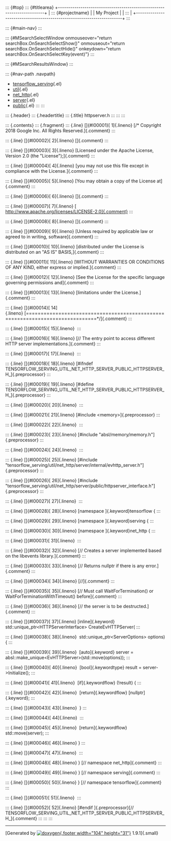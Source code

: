 ::: {#top}
::: {#titlearea}
+-----------------------------------------------------------------------+
| ::: {#projectname}                                                    |
| My Project                                                            |
| :::                                                                   |
+-----------------------------------------------------------------------+
:::

::: {#main-nav}
:::

::: {#MSearchSelectWindow onmouseover="return searchBox.OnSearchSelectShow()" onmouseout="return searchBox.OnSearchSelectHide()" onkeydown="return searchBox.OnSearchSelectKey(event)"}
:::

::: {#MSearchResultsWindow}
:::

::: {#nav-path .navpath}
-   [tensorflow\_serving](dir_bbc8937306723ff096d79d77f4a73363.html){.el}
-   [util](dir_1303efdc8de326749a332c6a57186055.html){.el}
-   [net\_http](dir_3615685a5307a228eaa5ec677f0aeb77.html){.el}
-   [server](dir_8888e4e61b8af1df5068a6bf52638e77.html){.el}
-   [public](dir_f270ff06e372d77ace79fc5b2d9d4fbc.html){.el}
:::
:::

::: {.header}
::: {.headertitle}
::: {.title}
httpserver.h
:::
:::
:::

::: {.contents}
::: {.fragment}
::: {.line}
[]{#l00001}[ 1]{.lineno} [/\* Copyright 2018 Google Inc. All Rights
Reserved.]{.comment}
:::

::: {.line}
[]{#l00002}[ 2]{.lineno} []{.comment}
:::

::: {.line}
[]{#l00003}[ 3]{.lineno} [Licensed under the Apache License, Version 2.0
(the \"License\");]{.comment}
:::

::: {.line}
[]{#l00004}[ 4]{.lineno} [you may not use this file except in compliance
with the License.]{.comment}
:::

::: {.line}
[]{#l00005}[ 5]{.lineno} [You may obtain a copy of the License
at]{.comment}
:::

::: {.line}
[]{#l00006}[ 6]{.lineno} []{.comment}
:::

::: {.line}
[]{#l00007}[ 7]{.lineno} [
http://www.apache.org/licenses/LICENSE-2.0]{.comment}
:::

::: {.line}
[]{#l00008}[ 8]{.lineno} []{.comment}
:::

::: {.line}
[]{#l00009}[ 9]{.lineno} [Unless required by applicable law or agreed to
in writing, software]{.comment}
:::

::: {.line}
[]{#l00010}[ 10]{.lineno} [distributed under the License is distributed
on an \"AS IS\" BASIS,]{.comment}
:::

::: {.line}
[]{#l00011}[ 11]{.lineno} [WITHOUT WARRANTIES OR CONDITIONS OF ANY KIND,
either express or implied.]{.comment}
:::

::: {.line}
[]{#l00012}[ 12]{.lineno} [See the License for the specific language
governing permissions and]{.comment}
:::

::: {.line}
[]{#l00013}[ 13]{.lineno} [limitations under the License.]{.comment}
:::

::: {.line}
[]{#l00014}[
14]{.lineno} [==============================================================================\*/]{.comment}
:::

::: {.line}
[]{#l00015}[ 15]{.lineno} 
:::

::: {.line}
[]{#l00016}[ 16]{.lineno} [// The entry point to access different HTTP
server implementations.]{.comment}
:::

::: {.line}
[]{#l00017}[ 17]{.lineno} 
:::

::: {.line}
[]{#l00018}[ 18]{.lineno} [\#ifndef
TENSORFLOW\_SERVING\_UTIL\_NET\_HTTP\_SERVER\_PUBLIC\_HTTPSERVER\_H\_]{.preprocessor}
:::

::: {.line}
[]{#l00019}[ 19]{.lineno} [\#define
TENSORFLOW\_SERVING\_UTIL\_NET\_HTTP\_SERVER\_PUBLIC\_HTTPSERVER\_H\_]{.preprocessor}
:::

::: {.line}
[]{#l00020}[ 20]{.lineno} 
:::

::: {.line}
[]{#l00021}[ 21]{.lineno} [\#include \<memory\>]{.preprocessor}
:::

::: {.line}
[]{#l00022}[ 22]{.lineno} 
:::

::: {.line}
[]{#l00023}[ 23]{.lineno} [\#include
\"absl/memory/memory.h\"]{.preprocessor}
:::

::: {.line}
[]{#l00024}[ 24]{.lineno} 
:::

::: {.line}
[]{#l00025}[ 25]{.lineno} [\#include
\"tensorflow\_serving/util/net\_http/server/internal/evhttp\_server.h\"]{.preprocessor}
:::

::: {.line}
[]{#l00026}[ 26]{.lineno} [\#include
\"tensorflow\_serving/util/net\_http/server/public/httpserver\_interface.h\"]{.preprocessor}
:::

::: {.line}
[]{#l00027}[ 27]{.lineno} 
:::

::: {.line}
[]{#l00028}[ 28]{.lineno} [namespace ]{.keyword}tensorflow {
:::

::: {.line}
[]{#l00029}[ 29]{.lineno} [namespace ]{.keyword}serving {
:::

::: {.line}
[]{#l00030}[ 30]{.lineno} [namespace ]{.keyword}net\_http {
:::

::: {.line}
[]{#l00031}[ 31]{.lineno} 
:::

::: {.line}
[]{#l00032}[ 32]{.lineno} [// Creates a server implemented based on the
libevents library.]{.comment}
:::

::: {.line}
[]{#l00033}[ 33]{.lineno} [// Returns nullptr if there is any
error.]{.comment}
:::

::: {.line}
[]{#l00034}[ 34]{.lineno} [//]{.comment}
:::

::: {.line}
[]{#l00035}[ 35]{.lineno} [// Must call WaitForTermination() or
WaitForTerminationWithTimeout() before]{.comment}
:::

::: {.line}
[]{#l00036}[ 36]{.lineno} [// the server is to be destructed.]{.comment}
:::

::: {.line}
[]{#l00037}[ 37]{.lineno} [inline]{.keyword}
std::unique\_ptr\<HTTPServerInterface\> CreateEvHTTPServer(
:::

::: {.line}
[]{#l00038}[ 38]{.lineno}  std::unique\_ptr\<ServerOptions\> options) {
:::

::: {.line}
[]{#l00039}[ 39]{.lineno}  [auto]{.keyword} server =
absl::make\_unique\<EvHTTPServer\>(std::move(options));
:::

::: {.line}
[]{#l00040}[ 40]{.lineno}  [bool]{.keywordtype} result =
server-\>Initialize();
:::

::: {.line}
[]{#l00041}[ 41]{.lineno}  [if]{.keywordflow} (!result) {
:::

::: {.line}
[]{#l00042}[ 42]{.lineno}  [return]{.keywordflow} [nullptr]{.keyword};
:::

::: {.line}
[]{#l00043}[ 43]{.lineno}  }
:::

::: {.line}
[]{#l00044}[ 44]{.lineno} 
:::

::: {.line}
[]{#l00045}[ 45]{.lineno}  [return]{.keywordflow} std::move(server);
:::

::: {.line}
[]{#l00046}[ 46]{.lineno} }
:::

::: {.line}
[]{#l00047}[ 47]{.lineno} 
:::

::: {.line}
[]{#l00048}[ 48]{.lineno} } [// namespace net\_http]{.comment}
:::

::: {.line}
[]{#l00049}[ 49]{.lineno} } [// namespace serving]{.comment}
:::

::: {.line}
[]{#l00050}[ 50]{.lineno} } [// namespace tensorflow]{.comment}
:::

::: {.line}
[]{#l00051}[ 51]{.lineno} 
:::

::: {.line}
[]{#l00052}[ 52]{.lineno} [\#endif ]{.preprocessor}[//
TENSORFLOW\_SERVING\_UTIL\_NET\_HTTP\_SERVER\_PUBLIC\_HTTPSERVER\_H\_]{.comment}
:::
:::
:::

------------------------------------------------------------------------

[Generated by [![doxygen](doxygen.svg){.footer width="104"
height="31"}](https://www.doxygen.org/index.html) 1.9.1]{.small}
